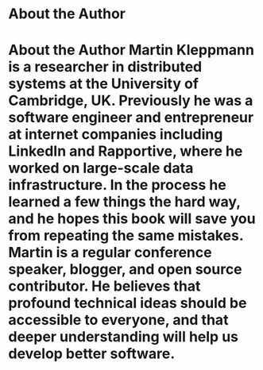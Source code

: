 # About the Author

# About the Author Martin Kleppmann is a researcher in distributed systems at the University of Cambridge, UK. Previously he was a software engineer and entrepreneur at internet companies including LinkedIn and Rapportive, where he worked on large-scale data infrastructure. In the process he learned a few things the hard way, and he hopes this book will save you from repeating the same mistakes. Martin is a regular conference speaker, blogger, and open source contributor. He believes that profound technical ideas should be accessible to everyone, and that deeper understanding will help us develop better software.